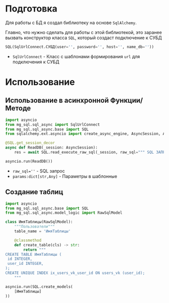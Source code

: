 # Подготовка

Для работы с БД я создал библиотеку на основе `SqlAlchemy`.

Главно, что нужно сделать для работы с этой библиотекой, это заранее вызвать конструктор класса `SQL`, который создаст
подключение к СУБД

```python
SQL(SqlUrlConnect.СУБД(user='', password='', host='', name_db=''))
```

- `SqlUrlConnect` - Класс с шаблонами формирования `url` для подключения к СУБД

# Использование

## Использование в асинхронной Функции/Методе

```python
import asyncio
from mg_sql.sql_async import SqlUrlConnect
from mg_sql.sql_async.base import SQL
from sqlalchemy.ext.asyncio import create_async_engine, AsyncSession, AsyncConnection, AsyncEngine

@SQL.get_session_decor
async def ReadDB(_session: AsyncSession):
    res = await SQL.read_execute_raw_sql(_session, raw_sql=""" SQL ЗАПРОС = :ключ """, params={'ключ':Значение})

asyncio.run(ReadDB())
```

- `raw_sql=''` - SQL запрос
- `params:dict[str,Any]` - Параметры в шаблонные

## Создание таблиц

```python
import asyncio
from mg_sql.sql_async.base import SQL
from mg_sql.sql_async.model_logic import RawSqlModel

class ИмяТаблицы(RawSqlModel):
    """Пользователи"""
    table_name = 'ИмяТаблицы'

    @classmethod
    def create_table(cls) -> str:
        return """
CREATE TABLE ИмяТаблицы (
 id INTEGER,
 user_id INTEGER,
);
CREATE UNIQUE INDEX ix_users_vk_user_id ON users_vk (user_id);
    """

asyncio.run(SQL.create_models(
    [ИмяТаблицы]
))
```

<!-- ## Использование в FastApi

```python
@router.api_route("/Путь", methods=["POST"])
async def ИмяМаршрутизатора(request: Request, session: AsyncSession = Depends(SQL.get_session)):
    res = await SQL.read_execute_raw_sql(session, raw_sql='', params={})
```

- `raw_sql=''` - SQL запрос
- `params:dict[str,Any]` - Параметры в шаблонные
 -->
